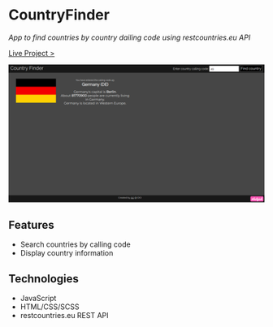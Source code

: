 # CountryFinder

_App to find countries by country dailing code using restcountries.eu API_

[Live Project >](https://playground.odras.de/CountryFinder/)

![Preview Image](./assets/images/CountryFinder.png)

## Features
- Search countries by calling code
- Display country information

## Technologies
- JavaScript
- HTML/CSS/SCSS
- restcountries.eu REST API

